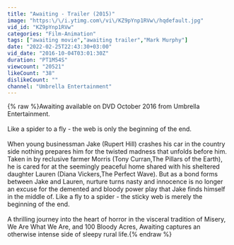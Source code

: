 ```yaml
---
title: "Awaiting - Trailer (2015)"
image: "https:\/\/i.ytimg.com\/vi\/KZ9pYnp1RVw\/hqdefault.jpg"
vid_id: "KZ9pYnp1RVw"
categories: "Film-Animation"
tags: ["awaiting movie","awaiting trailer","Mark Murphy"]
date: "2022-02-25T22:43:30+03:00"
vid_date: "2016-10-04T03:01:30Z"
duration: "PT1M54S"
viewcount: "20521"
likeCount: "38"
dislikeCount: ""
channel: "Umbrella Entertainment"
---
```

{% raw %}Awaiting available on DVD October 2016 from Umbrella Entertainment.<br /><br />Like a spider to a fly - the web is only the beginning of the end.<br /><br />When young businessman Jake (Rupert Hill) crashes his car in the country side nothing prepares him for the twisted madness that unfolds before him. Taken in by reclusive farmer Morris (Tony Curran,The Pillars of the Earth), he is cared for at the seemingly peaceful home shared with his sheltered daughter Lauren (Diana Vickers,The Perfect Wave). But as a bond forms between Jake and Lauren, nurture turns nasty and innocence is no longer an excuse for the demented and bloody power play that Jake finds himself in the middle of. Like a fly to a spider - the sticky web is merely the beginning of the end.<br /><br />A thrilling journey into the heart of horror in the visceral tradition of Misery, We Are What We Are, and 100 Bloody Acres, Awaiting captures an otherwise intense side of sleepy rural life.{% endraw %}
